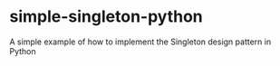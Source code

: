 # simple-singleton-python
A simple example of how to implement the Singleton design pattern in Python
